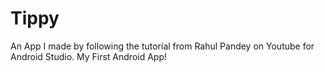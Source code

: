 # Tippy
An App I made by following the tutorial from Rahul Pandey on Youtube for Android Studio. My First Android App!
